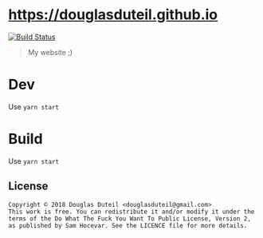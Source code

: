 # https://douglasduteil.github.io

[![Build Status][travis-image]][travis-url]

> My website ;)

# Dev

Use `yarn start `

# Build

Use `yarn start`


## License

    Copyright © 2018 Douglas Duteil <douglasduteil@gmail.com>
    This work is free. You can redistribute it and/or modify it under the
    terms of the Do What The Fuck You Want To Public License, Version 2,
    as published by Sam Hocevar. See the LICENCE file for more details.

[travis-url]: https://travis-ci.com/douglasduteil/douglasduteil.github.io
[travis-image]: https://travis-ci.com/douglasduteil/douglasduteil.github.io.svg?branch=boss

